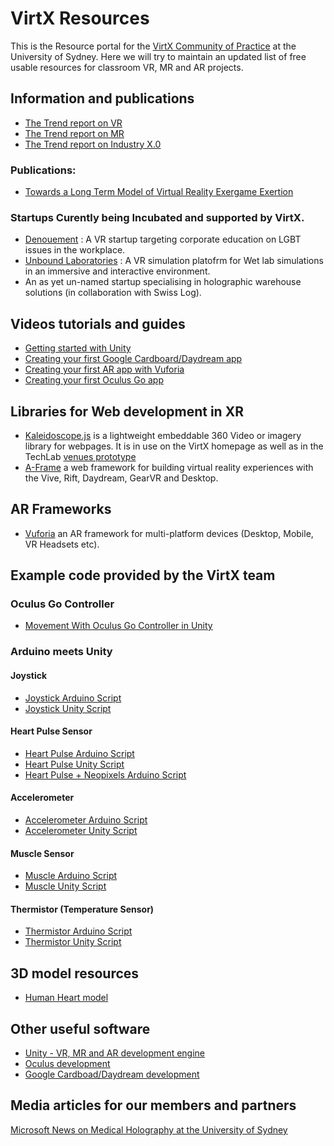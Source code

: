 # VirtX Resources

This is the Resource portal for the [VirtX Community of Practice](http://virtx.online) at the University of Sydney. Here we will try to maintain an updated list of free usable resources for classroom VR, MR and AR projects.

## Information and publications

- [The Trend report on VR](http://trends.techlab.works/trend/30)
- [The Trend report on MR](http://trends.techlab.works/trend/24)
- [The Trend report on Industry X.0](http://trends.techlab.works/trend/33)

### Publications:

- [Towards a Long Term Model of Virtual Reality Exergame Exertion](https://dl.acm.org/citation.cfm?id=3079679)

### Startups Curently being Incubated and supported by VirtX.

- [Denouement](https://www.youtube.com/watch?v=0CKzjGLtf5w) : A VR startup targeting corporate education on LGBT issues in the workplace.
- [Unbound Laboratories](https://unboundlabs.techlab.works/) : A VR simulation platofrm for Wet lab simulations in an immersive and interactive environment. 
- An as yet un-named startup specialising in holographic warehouse solutions (in collaboration with Swiss Log).

## Videos tutorials and guides

- [Getting started with Unity](https://unity3d.com/learn/get-started)
- [Creating your first Google Cardboard/Daydream app](https://developers.google.com/vr/develop/unity/get-started-android)
- [Creating your first AR app with Vuforia](https://library.vuforia.com/articles/Training/getting-started-with-vuforia-in-unity.html)
- [Creating your first Oculus Go app](https://developer.oculus.com/documentation/unity/latest/concepts/book-unity-gsg/)

## Libraries for Web development in XR

- [Kaleidoscope.js](https://github.com/thiagopnts/kaleidoscope) is a lightweight embeddable 360 Video or imagery library for webpages. It is in use on the VirtX homepage as well as in the TechLab [venues prototype](http://venues.techlab.works)
- [A-Frame](https://aframe.io/) a web framework for building virtual reality experiences with the Vive, Rift, Daydream, GearVR and Desktop.

## AR Frameworks
- [Vuforia](https://www.vuforia.com/) an AR framework for multi-platform devices (Desktop, Mobile, VR Headsets etc).

## Example code provided by the VirtX team
### Oculus Go Controller
- [Movement With Oculus Go Controller in Unity](Unity_Scripts/OculusGoControllerMovement.cs)
### Arduino meets Unity
#### Joystick
- [Joystick Arduino Script](Arduino_Scripts/Joystick.ino) 
- [Joystick Unity Script](Unity_Scripts/arduinoJoy.cs)

#### Heart Pulse Sensor
- [Heart Pulse Arduino Script](Arduino_Scripts/Pulse.ino) 
- [Heart Pulse Unity Script](Unity_Scripts/arduinoPulse.cs)
- [Heart Pulse + Neopixels Arduino Script](Arduino_Scripts/Pulse_Neopixel.zip)

#### Accelerometer
- [Accelerometer Arduino Script](Arduino_Scripts/Accelerometer.ino) 
- [Accelerometer Unity Script](Unity_Scripts/arduinoAccelerometer.cs)

#### Muscle Sensor
- [Muscle Arduino Script](Arduino_Scripts/Muscle.ino)
- [Muscle Unity Script](Unity_Scripts/arduinoMuscle.cs)

#### Thermistor (Temperature Sensor)
- [Thermistor Arduino Script](Arduino_Scripts/Temperature.ino)
- [Thermistor Unity Script](Unity_Scripts/arduinoTemp.cs)

## 3D model resources
- [Human Heart model](3D_Models/anatomical-heart.fbx)

## Other useful software
- [Unity - VR, MR and AR development engine](https://unity3d.com/get-unity/download)
- [Oculus development](https://developer.oculus.com/)
- [Google Cardboad/Daydream development](https://developers.google.com/vr/)

## Media articles for our members and partners

[Microsoft News on Medical Holography at the University of Sydney](https://news.microsoft.com/en-au/features/medical-imaging-paramedic-training-immersive-learning-era-mixed-reality/)


